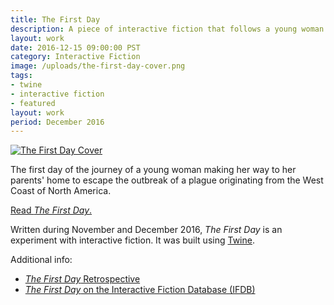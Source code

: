 ```yaml
---
title: The First Day
description: A piece of interactive fiction that follows a young woman making her way east to escape the spreading plague.
layout: work
date: 2016-12-15 09:00:00 PST
category: Interactive Fiction
image: /uploads/the-first-day-cover.png
tags:
- twine
- interactive fiction
- featured
layout: work
period: December 2016
---
```


[![The First Day Cover](/uploads/the-first-day-cover.png)](/published/the-first-day)

The first day of the journey of a young woman making her way to her parents' home to escape the outbreak of a plague originating from the West Coast of North America.

[Read _The First Day_.](/published/the-first-day)

Written during November and December 2016, _The First Day_ is an experiment with interactive fiction. It was built using [Twine](https://twinery.org/).

Additional info:

- [_The First Day_ Retrospective](the-first-day-retrospective)
- [_The First Day_ on the Interactive Fiction Database (IFDB)](http://ifdb.tads.org/viewgame?id=gqbpnss7hjorchrb)
